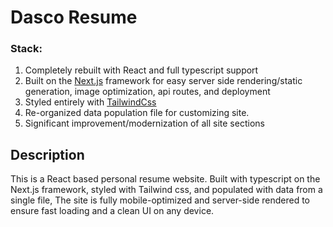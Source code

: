# Dasco Resume

### Stack:
1. Completely rebuilt with React and full typescript support
2. Built on the [Next.js](https://nextjs.org/) framework for easy server side rendering/static generation, image optimization, api routes, and deployment
3. Styled entirely with [TailwindCss](https://tailwindcss.com/)
4. Re-organized data population file for customizing site.
5. Significant improvement/modernization of all site sections
 

## Description

This is a React based personal resume website. Built with typescript on the Next.js framework, styled with Tailwind css, and populated with data from a single file, The site is fully mobile-optimized and server-side rendered to ensure fast loading and a clean UI on any device.



